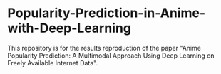 # Popularity-Prediction-in-Anime-with-Deep-Learning
This repository is for the results reproduction of the paper "Anime Popularity Prediction: A Multimodal Approach Using Deep Learning on Freely Available Internet Data".

